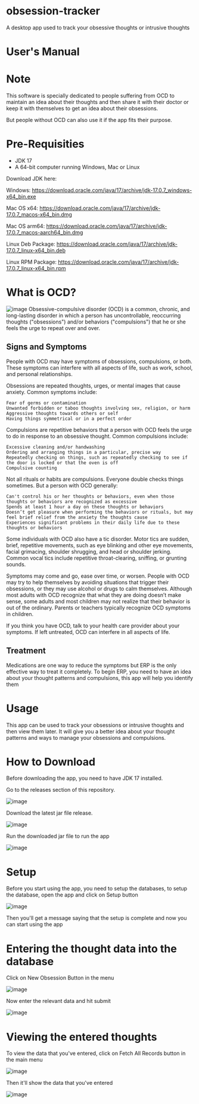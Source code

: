 # obsession-tracker
A desktop app used to track your obsessive thoughts or intrusive thoughts

# User's Manual

# Note
This software is specially dedicated to people suffering from OCD to maintain an idea about their thoughts and then share it with their doctor or keep it with themselves to get an idea about their obsessions.

But people without OCD can also use it if the app fits their purpose.

# Pre-Requisities
- JDK 17
- A 64-bit computer running Windows, Mac or Linux

Download JDK here:

Windows: https://download.oracle.com/java/17/archive/jdk-17.0.7_windows-x64_bin.exe

Mac OS x64: https://download.oracle.com/java/17/archive/jdk-17.0.7_macos-x64_bin.dmg

Mac OS arm64: https://download.oracle.com/java/17/archive/jdk-17.0.7_macos-aarch64_bin.dmg

Linux Deb Package: https://download.oracle.com/java/17/archive/jdk-17.0.7_linux-x64_bin.deb

Linux RPM Package: https://download.oracle.com/java/17/archive/jdk-17.0.7_linux-x64_bin.rpm

# What is OCD?
![image](https://github.com/SpaciousCoder78/obsession-tracker/assets/88923986/03169dfd-fb64-4ec1-910c-7684ba6887f5)
Obsessive-compulsive disorder (OCD) is a common, chronic, and long-lasting disorder in which a person has uncontrollable, reoccurring thoughts ("obsessions") and/or behaviors ("compulsions") that he or she feels the urge to repeat over and over.

## Signs and Symptoms



People with OCD may have symptoms of obsessions, compulsions, or both. These symptoms can interfere with all aspects of life, such as work, school, and personal relationships.

Obsessions are repeated thoughts, urges, or mental images that cause anxiety. Common symptoms include:

    Fear of germs or contamination
    Unwanted forbidden or taboo thoughts involving sex, religion, or harm
    Aggressive thoughts towards others or self
    Having things symmetrical or in a perfect order

Compulsions are repetitive behaviors that a person with OCD feels the urge to do in response to an obsessive thought. Common compulsions include:

    Excessive cleaning and/or handwashing
    Ordering and arranging things in a particular, precise way
    Repeatedly checking on things, such as repeatedly checking to see if the door is locked or that the oven is off
    Compulsive counting

Not all rituals or habits are compulsions. Everyone double checks things sometimes. But a person with OCD generally:

    Can't control his or her thoughts or behaviors, even when those thoughts or behaviors are recognized as excessive
    Spends at least 1 hour a day on these thoughts or behaviors
    Doesn’t get pleasure when performing the behaviors or rituals, but may feel brief relief from the anxiety the thoughts cause
    Experiences significant problems in their daily life due to these thoughts or behaviors

Some individuals with OCD also have a tic disorder. Motor tics are sudden, brief, repetitive movements, such as eye blinking and other eye movements, facial grimacing, shoulder shrugging, and head or shoulder jerking. Common vocal tics include repetitive throat-clearing, sniffing, or grunting sounds.

Symptoms may come and go, ease over time, or worsen. People with OCD may try to help themselves by avoiding situations that trigger their obsessions, or they may use alcohol or drugs to calm themselves. Although most adults with OCD recognize that what they are doing doesn’t make sense, some adults and most children may not realize that their behavior is out of the ordinary. Parents or teachers typically recognize OCD symptoms in children.

If you think you have OCD, talk to your health care provider about your symptoms. If left untreated, OCD can interfere in all aspects of life.

## Treatment
Medications are one way to reduce the symptoms but ERP is the only effective way to treat it completely. To begin ERP, you need to have an idea about your thought patterns and compulsions, this app will help you identify them


# Usage

This app can be used to track your obsessions or intrusive thoughts and then view them later. It will give you a better idea about your thought patterns and ways to manage your obsessions and compulsions.

# How to Download

Before downloading the app, you need to have JDK 17 installed.

Go to the releases section of this repository.

![image](https://github.com/SpaciousCoder78/obsession-tracker/assets/88923986/a338d77b-b5c5-4914-9080-6f8dc75830ba)

Download the latest jar file release.

![image](https://github.com/SpaciousCoder78/obsession-tracker/assets/88923986/a0d0ea1a-3748-499b-b4c4-cb998d6a6826)


Run the downloaded jar file to run the app

![image](https://github.com/SpaciousCoder78/obsession-tracker/assets/88923986/c3c408a6-615f-44b1-aa56-f444f1300398)

# Setup

Before you start using the app, you need to setup the databases, to setup the database, open the app and click on Setup button

![image](https://github.com/SpaciousCoder78/obsession-tracker/assets/88923986/07812fc9-e5b8-4f40-800e-4bf98936920b)

Then you'll get a message saying that the setup is complete and now you can start using the app

# Entering the thought data into the database

Click on New Obsession Button in the menu

![image](https://github.com/SpaciousCoder78/obsession-tracker/assets/88923986/32a591dc-7b35-4e09-a6c6-9c7047f7d158)

Now enter the relevant data and hit submit

![image](https://github.com/SpaciousCoder78/obsession-tracker/assets/88923986/f3ca7b16-8f12-447e-9040-3b9aaa8e29de)


# Viewing the entered thoughts

To view the data that you've entered, click on Fetch All Records button in the main menu

![image](https://github.com/SpaciousCoder78/obsession-tracker/assets/88923986/1082ada2-d006-4983-8cb5-688a0ac3f28e)

Then it'll show the data that you've entered

![image](https://github.com/SpaciousCoder78/obsession-tracker/assets/88923986/af1bf2e7-f2f5-4811-aa8d-6309b1683519)



